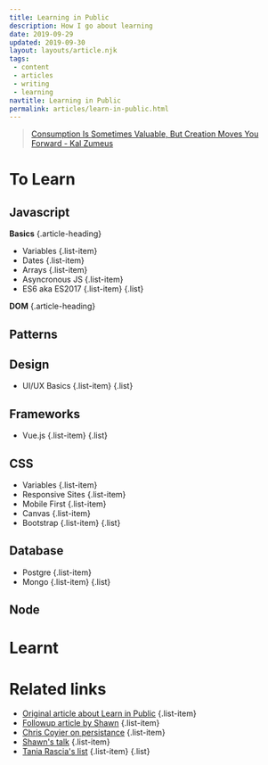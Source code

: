 ```yaml
---
title: Learning in Public
description: How I go about learning
date: 2019-09-29
updated: 2019-09-30
layout: layouts/article.njk
tags: 
 - content
 - articles
 - writing
 - learning
navtitle: Learning in Public
permalink: articles/learn-in-public.html
---
```


> [Consumption Is Sometimes Valuable, But Creation Moves You Forward - Kal Zumeus](https://training.kalzumeus.com/newsletters/archive/do-not-end-the-week-with-nothing)

# To Learn

## Javascript

**Basics** {.article-heading}

- Variables {.list-item}
- Dates {.list-item}
- Arrays {.list-item}
- Asyncronous JS {.list-item}
- ES6 aka ES2017 {.list-item}
{.list}

**DOM** {.article-heading}

## Patterns

## Design

- UI/UX Basics {.list-item}
{.list}

## Frameworks

- Vue.js {.list-item}
{.list}

## CSS

- Variables {.list-item}
- Responsive Sites {.list-item}
- Mobile First {.list-item}
- Canvas {.list-item}
- Bootstrap {.list-item}
{.list}
  
## Database

- Postgre {.list-item}
- Mongo {.list-item}
{.list}

## Node

# Learnt

# Related links
- [Original article about Learn in Public](https://www.swyx.io/writing/learn-in-public/) {.list-item}
- [Followup article by Shawn](https://www.swyx.io/writing/learning-gears/) {.list-item}
- [Chris Coyier on persistance](https://chriscoyier.net/2013/10/18/mediocre-ideas-showing-up-and-persistence/) {.list-item}
- [Shawn's talk](https://www.swyx.io/talks/learn-in-public/) {.list-item}
- [Tania Rascia's list](https://www.taniarascia.com/learn/) {.list-item}
{.list}